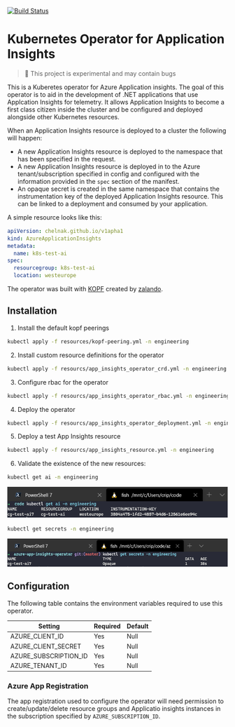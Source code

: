 [![Build Status](https://craigg.visualstudio.com/Pipelines/_apis/build/status/azure-app-insights-operator?branchName=master)](https://craigg.visualstudio.com/Pipelines/_build/latest?definitionId=21&branchName=master)

# Kubernetes Operator for Application Insights

> :construction: This project is experimental and may contain bugs

This is a Kuberetes operator for Azure Application insights. The goal of this operator is to aid in the development of .NET applications that use Applcation Insights for telemetry. It allows Application Insights to become a first class citizen inside the cluster and be configured and deployed alongside other Kubernetes resources.

When an Application Insights resource is deployed to a cluster the following will happen:

* A new Application Insights resource is deployed to the namespace that has been specified in the request.
* A new Application Insights resource is deployed in to the Azure tenant/subscription specified in config and configured with the information provided in the `spec` section of the manifest.
* An opaque secret is created in the same namespace that contains the instrumentation key of the deployed Application Insights resource. This can be linked to a deployment and consumed by your application.

A simple resource looks like this:

```yaml
apiVersion: chelnak.github.io/v1apha1
kind: AzureApplicationInsights
metadata:
  name: k8s-test-ai
spec:
  resourcegroup: k8s-test-ai
  location: westeurope
```

The operator was built with [KOPF](https://github.com/zalando-incubator/kopf) created by [zalando](https://www.zalando.co.uk/).

## Installation

1. Install the default kopf peerings

```bash
kubectl apply -f resources/kopf-peering.yml -n engineering
```

2. Install custom resource definitions for the operator

```bash
kubectl apply -f resourcs/app_insights_operator_crd.yml -n engineering
```

3. Configure rbac for the operator

```bash
kubectl apply -f resourcs/app_insights_operator_rbac.yml -n engineering
```

4. Deploy the operator

```bash
kubectl apply -f resourcs/app_insights_operator_deployment.yml -n engineering
```

5. Deploy a test App Insights resource

```bash
kubectl apply -f resourcs/app_insights_resource.yml -n engineering
```

6. Validate the existence of the new resources:

```bash
kubectl get ai -n engineering
```

!["k8s-resource"](media/provisioned-resource.PNG)

```bash
kubectl get secrets -n engineering
```

!["k8s-secret"](media/provisioned-secret.PNG)

## Configuration

The following table contains the environment variables required to use this operator.

| Setting  | Required | Default |
|----------|----------|---------|
| AZURE_CLIENT_ID | Yes | Null |
| AZURE_CLIENT_SECRET | Yes | Null |
| AZURE_SUBSCRIPTION_ID | Yes | Null |
| AZURE_TENANT_ID | Yes | Null |

### Azure App Registration

The app registration used to configure the operator will need permission to create/update/delete resource groups and Applicatio insights instances in the subscription specified by `AZURE_SUBSCRIPTION_ID`.
